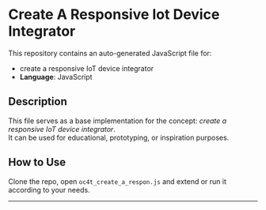 # Create A Responsive Iot Device Integrator

This repository contains an auto-generated JavaScript file for:

- create a responsive IoT device integrator
- **Language**: JavaScript

## Description

This file serves as a base implementation for the concept: *create a responsive IoT device integrator*.  
It can be used for educational, prototyping, or inspiration purposes.

## How to Use

Clone the repo, open `oc4t_create_a_respon.js` and extend or run it according to your needs.

---


